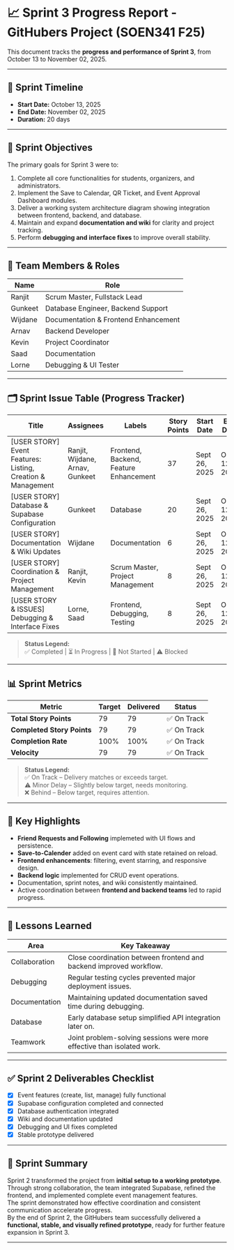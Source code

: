 # 📈 Sprint 3 Progress Report - GitHubers Project (SOEN341 F25)

This document tracks the **progress and performance of Sprint 3**, from October 13 to November 02, 2025.  

---

## 📅 Sprint Timeline
- **Start Date:** October 13, 2025  
- **End Date:** November 02, 2025  
- **Duration:** 20 days  

---

## 🎯 Sprint Objectives
The primary goals for Sprint 3 were to:
1. Complete all core functionalities for students, organizers, and administrators.
2. Implement the Save to Calendar, QR Ticket, and Event Approval Dashboard modules.
3. Deliver a working system architecture diagram showing integration between frontend, backend, and database.
4. Maintain and expand **documentation and wiki** for clarity and project tracking.  
5. Perform **debugging and interface fixes** to improve overall stability.  

---

## 👥 Team Members & Roles
| Name    | Role |
|---------|------|
| Ranjit  | Scrum Master, Fullstack Lead |
| Gunkeet | Database Engineer, Backend Support |
| Wijdane | Documentation & Frontend Enhancement |
| Arnav   | Backend Developer |
| Kevin   | Project Coordinator |
| Saad    | Documentation |
| Lorne   | Debugging & UI Tester |

---

## 🗂 Sprint Issue Table (Progress Tracker)

| Title | Assignees | Labels | Story Points | Start Date | End Date | Status | Issue Link |
|--------|------------|---------|---------------|-------------|-----------|----------|-------------|
| [USER STORY] Event Features: Listing, Creation & Management | Ranjit, Wijdane, Arnav, Gunkeet | Frontend, Backend, Feature Enhancement | 37 | Sept 26, 2025 | Oct 12, 2025 | ✅ Completed | [#43](https://github.com/keetsm1/githubers-SOEN341_Project_F25/issues/43) |
| [USER STORY] Database & Supabase Configuration | Gunkeet | Database | 20 | Sept 26, 2025 | Oct 12, 2025 | ✅ Completed | [#90](https://github.com/keetsm1/githubers-SOEN341_Project_F25/issues/90) |
| [USER STORY] Documentation & Wiki Updates | Wijdane | Documentation | 6 | Sept 26, 2025 | Oct 12, 2025 | ✅ Completed | [#68](https://github.com/keetsm1/githubers-SOEN341_Project_F25/issues/68) |
| [USER STORY] Coordination & Project Management | Ranjit, Kevin | Scrum Master, Project Management | 8 | Sept 26, 2025 | Oct 12, 2025 | ✅ Completed | [#79](https://github.com/keetsm1/githubers-SOEN341_Project_F25/issues/79) |
| [USER STORY & ISSUES] Debugging & Interface Fixes | Lorne, Saad | Frontend, Debugging, Testing | 8 | Sept 26, 2025 | Oct 12, 2025 | ✅ Completed | [#77](https://github.com/keetsm1/githubers-SOEN341_Project_F25/issues/77) |

> **Status Legend:**  
> ✅ Completed | ⏳ In Progress | 🔲 Not Started | ⚠ Blocked

---

## 📊 Sprint Metrics

| Metric | Target | Delivered | Status |
|--------|--------|------------|--------|
| **Total Story Points** | 79 | 79 | ✅ On Track |
| **Completed Story Points** | 79 | 79 | ✅ On Track |
| **Completion Rate** | 100% | 100% | ✅ On Track |
| **Velocity** | 79 | 79 | ✅ On Track |

> **Status Legend:**  
✅ On Track – Delivery matches or exceeds target.  
⚠ Minor Delay – Slightly below target, needs monitoring.  
❌ Behind – Below target, requires attention.

---

## 📝 Key Highlights
- **Friend Requests and Following** implemeted with UI flows and persistence.  
- **Save-to-Calender** added on event card with state retained on reload.  
- **Frontend enhancements**: filtering, event starring, and responsive design.  
- **Backend logic** implemented for CRUD event operations.  
- Documentation, sprint notes, and wiki consistently maintained.  
- Active coordination between **frontend and backend teams** led to rapid progress.  

---

## 📖 Lessons Learned

| Area | Key Takeaway |
|------|---------------|
| Collaboration | Close coordination between frontend and backend improved workflow. |
| Debugging | Regular testing cycles prevented major deployment issues. |
| Documentation | Maintaining updated documentation saved time during debugging. |
| Database | Early database setup simplified API integration later on. |
| Teamwork | Joint problem-solving sessions were more effective than isolated work. |

---

## ✅ Sprint 2 Deliverables Checklist
- [x] Event features (create, list, manage) fully functional  
- [x] Supabase configuration completed and connected  
- [x] Database authentication integrated  
- [x] Wiki and documentation updated  
- [x] Debugging and UI fixes completed  
- [x] Stable prototype delivered  

---

## 🏁 Sprint Summary
Sprint 2 transformed the project from **initial setup to a working prototype**.  
Through strong collaboration, the team integrated Supabase, refined the frontend, and implemented complete event management features.  
The sprint demonstrated how effective coordination and consistent communication accelerate progress.  
By the end of Sprint 2, the GitHubers team successfully delivered a **functional, stable, and visually refined prototype**, ready for further feature expansion in Sprint 3.

---


